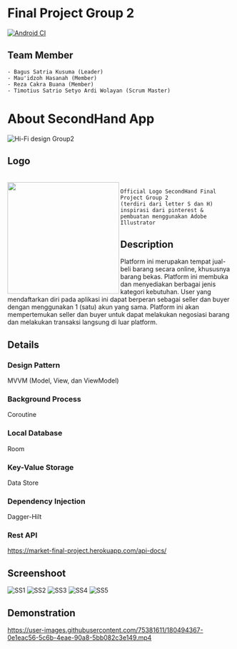 # Final Project Group 2

[![Android CI](https://github.com/rrfadilah/FinalProject-G2/actions/workflows/ci.yml/badge.svg?branch=main)](https://github.com/rrfadilah/FinalProject-G2/actions/workflows/ci.yml)

## Team Member
```
- Bagus Satria Kusuma (Leader)
- Mau'idzoh Hasanah (Member)
- Reza Cakra Buana (Member)
- Timotius Satrio Setyo Ardi Wolayan (Scrum Master)
```

# About SecondHand App
![Hi-Fi design Group2](https://user-images.githubusercontent.com/96243284/180640077-e48b0cb5-8db6-4a16-ada6-b3b07323c4c6.jpg)
## Logo
<br>
<img src="https://user-images.githubusercontent.com/96243284/179536507-cf737303-b415-48a1-8894-5d749918c1bf.png" width="250" height="250" align="left"> 

```
Official Logo SecondHand Final Project Group 2
(terdiri dari letter S dan H)
inspirasi dari pinterest & pembuatan menggunakan Adobe Illustrator
````

## Description

Platform ini merupakan tempat jual-beli barang secara online, khususnya barang bekas. Platform ini membuka dan menyediakan berbagai jenis kategori kebutuhan. User yang mendaftarkan diri pada aplikasi ini dapat berperan sebagai seller dan buyer dengan menggunakan 1 (satu) akun yang sama. Platform ini akan mempertemukan seller dan buyer untuk dapat melakukan negosiasi barang dan melakukan transaksi langsung di luar platform.

## Details
### Design Pattern
MVVM (Model, View, dan ViewModel)
### Background Process
Coroutine
### Local Database
Room
### Key-Value Storage
Data Store
### Dependency Injection
Dagger-Hilt
### Rest API
https://market-final-project.herokuapp.com/api-docs/
## Screenshoot

![SS1](https://user-images.githubusercontent.com/75381611/180646780-96a79ace-19ed-4c10-8649-9f331bc634e9.jpg)
![SS2](https://user-images.githubusercontent.com/75381611/180646783-893e3f31-1a5a-4504-8d40-cbdc24821dfc.jpg)
![SS3](https://user-images.githubusercontent.com/75381611/180646788-75697c77-4485-4fda-b76e-2d186578642e.jpg)
![SS4](https://user-images.githubusercontent.com/75381611/180646789-26447614-baff-4d6a-8fb3-9ed14a07f7f8.jpg)
![SS5](https://user-images.githubusercontent.com/75381611/180646791-44c40e02-529d-4b00-9986-6788ff4b87ea.png)

## Demonstration

https://user-images.githubusercontent.com/75381611/180494367-0e1eac56-5c6b-4eae-90a8-5bb082c3e149.mp4

